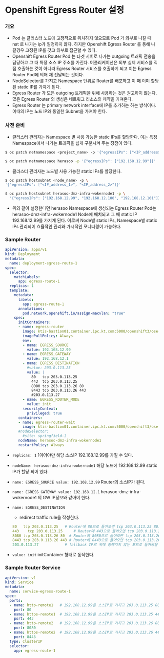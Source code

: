 # Openshift Egress Router 설정



### 개요

- Pod 는 클러스터 노드에 고정적으로 위치하지 않으므로 Pod 가 외부로 나갈 때 nat 로 나가는 ip가 일정하지 않다. 하지만 Openshift Egress Router 를 통해 나갈경우 고정된 IP를 갖고 외부로 접근할 수 있다. 
- Openshift Egress Router Pod 는 타겟 서버로 나가는 outgoing 트래픽 전송을 담당하고 그 때 특정 소스 IP  주소를 가진다. 어플리케이션은 외부 실제 서비스를 직접 호출하는 것이 아니라  Egress Router 서비스를 호출하게 되고 이는 Egress Router Pod에 의해 재 전달되는 것이다.
- NodeSelector를 가지고 Namespace 단위로  Router를 배포하고 이 때 이미 할당된 static IP를 가지게 된다.
- Egress Router 가 모든 outgoing 트래픽을 위해 사용하는 것은 권고하지 않는다.  많은 Egress Router 의 생성은 네트워크 리소스의 제약을 가져온다.
- Egress Router 는 primary network interface에 IP를 추가하는 하는 방식이다. 이때의  IP는 노드 IP와 동일한  Subnet을 가져야 한다.



###  사전 준비

- 클러스터 관리자는 Namespace 별 사용 가능한 static IPs를 할당한다. 이는 특정 Namespace에서 나가는 트래픽을 쉽게 구분시켜 주는 장점이 있다.  

```bash
$ oc patch netnamespace <project_name> -p '{"egressIPs": ["<IP_address>"]}'
```

```bash
$ oc patch netnamespace herasoo -p '{"egressIPs": ["192.168.12.99"]}'
```

- 클러스터 관리자는 노드별 사용 가능한  static IPs를 할당한다.

```bash
$ oc patch hostsubnet <node_name> -p \
'{"egressIPs": ["<IP_address_1>", "<IP_address_2>"]}'
```

```bash
$ oc patch hostsubnet herasoo-dmz-infra-wokernode1 -p \
  '{"egressIPs": ["192.168.12.99", "192.168.12.100", "192.168.12.101"]}'
```

- 위와 같이 설정한다면 herasoo Namespace에 생성되는 Egress Router Pod는 herasoo-dmz-infra-wokernode1 Node에 배치되고 그 때  static IP 192.168.12.99를 가지게 된다. 이로써 Node별 static IPs, Namespace별 static IPs  관리되어 효율적인 관리와 가시적인 모니터링이 가능하다.



### Sample Router

```yaml
apiVersion: apps/v1
kind: Deployment
metadata:
  name: deployment-egress-route-1
spec:
  selector:
    matchLabels:
      app: egress-route-1
  replicas: 1
  template:
    metadata:
      labels:
        app: egress-route-1
      annotations:
        pod.network.openshift.io/assign-macvlan: "true"
    spec:
      initContainers:
      - name: egress-router
        image: ktis-bastion01.container.ipc.kt.com:5000/openshift3/ose-egress-router:v3.11.16
        imagePullPolicy: Always
        env:
        - name: EGRESS_SOURCE
          value: 192.168.12.99
        - name: EGRESS_GATEWAY
          value: 192.168.12.1
        - name: EGRESS_DESTINATION
          #value: 203.0.113.25
          value: |
            80   tcp 203.0.113.25
            443	 tcp 203.0.113.25	
            8080 tcp 203.0.113.26 80
            8443 tcp 203.0.113.26 443
            #203.0.113.27
        - name: EGRESS_ROUTER_MODE
          value: init
        securityContext:
          privileged: true
      containers:
      - name: egress-router-wait
        image: ktis-bastion01.container.ipc.kt.com:5000/openshift3/ose-pod:v3.11.16
      #nodeSelector:
        #site: springfield-1
      nodeName: herasoo-dmz-infra-wokernode1
      restartPolicy: Always
```

- `replicas: 1` 1이어야만 해당 소스IP 192.168.12.99를 가질 수 있다.

- `nodeName: herasoo-dmz-infra-wokernode1` 해당 노드에 192.168.12.99 static IP가 할당 되어 있다.

- `name: EGRESS_SOURCE value: 192.168.12.99` Router의 소스IP가 된다.

- `name: EGRESS_GATEWAY value: 192.168.12.1` herasoo-dmz-infra-wokernode1 의 GW IP정보와 같아야 한다.

- `name: EGRESS_DESTINATION`

  - redirect traffic rule을 작성한다.

  ```yaml
  80   tcp 203.0.113.25	  # Router에 80으로 들어오면 tcp 203.0.113.25 80으로 보낸다.
  443	 tcp 203.0.113.25	  # Router에 443으로 들어오면 tcp 203.0.113.25 443으로 보낸다.
  8080 tcp 203.0.113.26 80  # Router에 8080으로 들어오면 tcp 203.0.113.26 80으로 보낸다.
  8443 tcp 203.0.113.26 443 # Router에 8443으로 들어오면 tcp 203.0.113.26 443으로 보낸다.
  203.0.113.27			  # fallback IP로 위에 정해지지 않는 포트로 들어왔을 때 203.0.113.27의 포트로 보낸다. 설정되지 않았다면 Redirect가 거절된다.
  ```

- `value: init` initContainer 형태로 동작한다.



### Sample Router Service

```yaml
apiVersion: v1
kind: Service
metadata:
  name: service-egress-route-1
spec:
  ports:
  - name: http-remote1	 # 192.168.12.99를 소스IP로 가지고 203.0.113.25 80으로 전송된다.
    port: 80
  - name: https-remote1	 # 192.168.12.99를 소스IP로 가지고 203.0.113.25 443으로 전송된다.
    port: 443
  - name: http-remote2	 # 192.168.12.99를 소스IP로 가지고 203.0.113.26 80으로 전송된다.
    port: 8080
  - name: https-remote2	 # 192.168.12.99를 소스IP로 가지고 203.0.113.26 443으로 전송된다.
    port: 8443
  type: ClusterIP
  selector:
    app: egress-route-1
```



